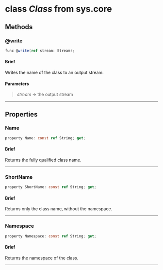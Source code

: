 # class *Class* from sys.core

## Methods

### @write

```C#
func @write(ref stream: Stream);
```

#### Brief
Writes the name of the class to an output stream.

#### Parameters
> *stream* => the output stream  
***

## Properties

### Name

```C#
property Name: const ref String; get;
```

#### Brief
Returns the fully qualified class name.

***

### ShortName

```C#
property ShortName: const ref String; get;
```

#### Brief
Returns only the class name, without the namespace.

***

### Namespace

```C#
property Namespace: const ref String; get;
```

#### Brief
Returns the namespace of the class.

***

